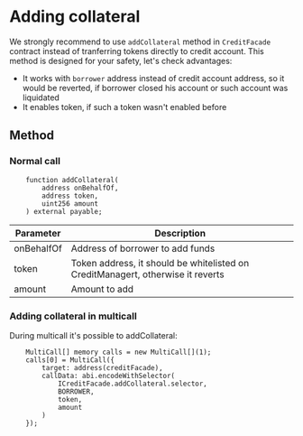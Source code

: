 # Adding collateral

We strongly recommend to use `addCollateral` method in `CreditFacade` contract instead of tranferring tokens directly to credit account.
This method is designed for your safety, let's check advantages:

- It works with `borrower` address instead of credit account address, so it would be reverted, if borrower closed his account or 
such account was liquidated
- It enables token, if such a token wasn't enabled before

## Method

### Normal call
```solidity
    function addCollateral(
        address onBehalfOf,
        address token,
        uint256 amount
    ) external payable;
```

| Parameter      | Description                                                                          |
| -------------- | -------------------------------------------------------------------------------------|
| onBehalfOf     | Address of borrower to add funds                                                     |
| token          | Token address, it should be whitelisted on CreditManagert, otherwise it reverts      |
| amount         | Amount to add                                                                        |


### Adding collateral in multicall

During multicall it's possible to addCollateral:

```solidity
    MultiCall[] memory calls = new MultiCall[](1);
    calls[0] = MultiCall({
        target: address(creditFacade),
        callData: abi.encodeWithSelector(
            ICreditFacade.addCollateral.selector,
            BORROWER,
            token,
            amount
        )
    });
```